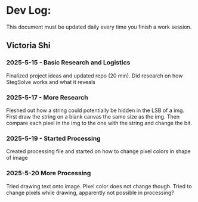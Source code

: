 # Dev Log:

This document must be updated daily every time you finish a work session.

## Victoria Shi

### 2025-5-15 - Basic Research and Logistics
Finalized project ideas and updated repo (20 min). Did research on how StegSolve works and what it reveals
### 2025-5-17 - More Research
Fleshed out how a string could potentially be hidden in the LSB of a img. First draw the string on a blank canvas the same size as the img. Then compare each pixel in the img to the one with the string and change the bit.
### 2025-5-19 - Started Processing
Created processing file and started on how to change pixel colors in shape of image
### 2025-5-20 More Processing
Tried drawing text onto image. Pixel color does not change though. Tried to change pixels while drawing, apparently not possible in processing?
